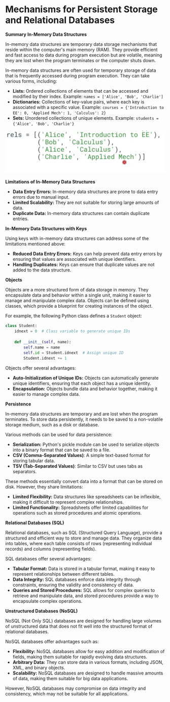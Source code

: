 # Mechanisms for Persistent Storage and Relational Databases

**Summary**
**In-Memory Data Structures**

In-memory data structures are temporary data storage mechanisms that reside within the computer's main memory (RAM). They provide efficient and fast access to data during program execution but are volatile, meaning they are lost when the program terminates or the computer shuts down.

In-memory data structures are often used for temporary storage of data that is frequently accessed during program execution. They can take various forms, including:

* **Lists:** Ordered collections of elements that can be accessed and modified by their index. Example: `names = ['Alice', 'Bob', 'Charlie']`
* **Dictionaries:** Collections of key-value pairs, where each key is associated with a specific value. Example: `courses = {'Introduction to EE': 0, 'Applied Mech': 1, 'Calculus': 2}`
* **Sets:** Unordered collections of unique elements. Example: `students = {'Alice', 'Bob', 'Charlie'}`

![1719126556252](image/Week4_annotated-12-23/1719126556252.png)

**Limitations of In-Memory Data Structures**

* **Data Entry Errors:** In-memory data structures are prone to data entry errors due to manual input.
* **Limited Scalability:** They are not suitable for storing large amounts of data.
* **Duplicate Data:** In-memory data structures can contain duplicate entries.

**In-Memory Data Structures with Keys**

Using keys with in-memory data structures can address some of the limitations mentioned above:

* **Reduced Data Entry Errors:** Keys can help prevent data entry errors by ensuring that values are associated with unique identifiers.
* **Handling Duplicates:** Keys can ensure that duplicate values are not added to the data structure.

**Objects**

Objects are a more structured form of data storage in memory. They encapsulate data and behavior within a single unit, making it easier to manage and manipulate complex data. Objects can be defined using classes, which provide a blueprint for creating instances of the object.

For example, the following Python class defines a `Student` object:

```python
class Student:
    idnext = 0  # Class variable to generate unique IDs
  
    def __init__(self, name):
        self.name = name
        self.id = Student.idnext  # Assign unique ID
        Student.idnext += 1
```

Objects offer several advantages:

* **Auto-Initialization of Unique IDs:** Objects can automatically generate unique identifiers, ensuring that each object has a unique identity.
* **Encapsulation:** Objects bundle data and behavior together, making it easier to manage complex data.

**Persistence**

In-memory data structures are temporary and are lost when the program terminates. To store data persistently, it needs to be saved to a non-volatile storage medium, such as a disk or database.

Various methods can be used for data persistence:

* **Serialization:** Python's pickle module can be used to serialize objects into a binary format that can be saved to a file.
* **CSV (Comma-Separated Values)**: A simple text-based format for storing tabular data.
* **TSV (Tab-Separated Values)**: Similar to CSV but uses tabs as separators.

These methods essentially convert data into a format that can be stored on disk. However, they share limitations:

* **Limited Flexibility:** Data structures like spreadsheets can be inflexible, making it difficult to represent complex relationships.
* **Limited Functionality:** Spreadsheets offer limited capabilities for operations such as stored procedures and atomic operations.

**Relational Databases (SQL)**

Relational databases, such as SQL (Structured Query Language), provide a structured and efficient way to store and manage data. They organize data into tables, where each table consists of rows (representing individual records) and columns (representing fields).

SQL databases offer several advantages:

* **Tabular Format:** Data is stored in a tabular format, making it easy to represent relationships between different tables.
* **Data Integrity:** SQL databases enforce data integrity through constraints, ensuring the validity and consistency of data.
* **Queries and Stored Procedures:** SQL allows for complex queries to retrieve and manipulate data, and stored procedures provide a way to encapsulate complex operations.

**Unstructured Databases (NoSQL)**

NoSQL (Not Only SQL) databases are designed for handling large volumes of unstructured data that does not fit well into the structured format of relational databases.

NoSQL databases offer advantages such as:

* **Flexibility:** NoSQL databases allow for easy addition and modification of fields, making them suitable for rapidly evolving data structures.
* **Arbitrary Data:** They can store data in various formats, including JSON, XML, and binary objects.
* **Scalability:** NoSQL databases are designed to handle massive amounts of data, making them suitable for big data applications.

However, NoSQL databases may compromise on data integrity and consistency, which may not be suitable for all applications.
